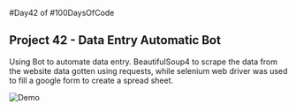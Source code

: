 #Day42 of #100DaysOfCode


## Project 42 - Data Entry Automatic Bot
Using Bot to automate data entry. BeautifulSoup4 to scrape the data from the website data gotten using requests, while selenium web driver was used to fill a google form to create a spread sheet.

![Demo](https://github.com/A3AJAGBE/Data-Entry-Bot/blob/main/short-data-entry.gif)

